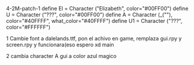 4-2M-patch-1
define El = Character ("Elizabeth", color="#00FF00")
define U = Character ("???", color="#00FF00")
define A = Character (_(""), color="#40FFFF", what_color="#40FFFF")
define U1 = Character ("???", color="#FFFFFF")

1 Cambie font a dalelands.ttf, pon el achivo en game, remplaza gui.rpy y screen.rpy y funcionara(eso espero xd
 main

2 cambia character A gui a color azul magico
